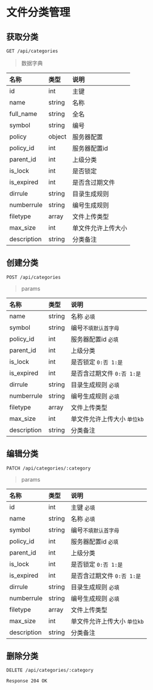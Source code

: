 # 文件分类管理

## 获取分类
```
GET /api/categories
```

> 数据字典

| 名称 | 类型 | 说明 |
|:----|:----|:----|
| id | int | 主键 |
| name| string | 名称 |
| full_name| string | 全名 |
| symbol | string | 编号 |
| policy | object | 服务器配置 |
| policy_id | int | 服务器配置id |
| parent_id | int | 上级分类 |
| is_lock | int | 是否锁定 |
| is_expired | int | 是否含过期文件 |
| dirrule | string | 目录生成规则 |
| numberrule | string | 编号生成规则 |
| filetype | array | 文件上传类型 |
| max_size | int | 单文件允许上传大小 |
| description | string | 分类备注 |

## 创建分类
```
POST /api/categories
```
> params

| 名称 | 类型 | 说明 |
|:----|:----|:----|
| name| string | 名称 `必填` |
| symbol | string | 编号`不填默认首字母` |
| policy_id | int | 服务器配置id `必填` |
| parent_id | int | 上级分类 |
| is_lock | int | 是否锁定 `0:否 1:是` |
| is_expired | int | 是否含过期文件 `0:否 1:是` |
| dirrule | string | 目录生成规则 `必填` |
| numberrule | string | 编号生成规则 `必填` |
| filetype | array | 文件上传类型 |
| max_size | int | 单文件允许上传大小 `单位kb` |
| description | string | 分类备注 |

## 编辑分类
```
PATCH /api/categories/:category
```
> params

| 名称 | 类型 | 说明 |
|:----|:----|:----|
| id | int | 主键 `必填` |
| name| string | 名称 `必填` |
| symbol | string | 编号`不填默认首字母` |
| policy_id | int | 服务器配置id `必填` |
| parent_id | int | 上级分类 |
| is_lock | int | 是否锁定 `0:否 1:是` |
| is_expired | int | 是否含过期文件 `0:否 1:是` |
| dirrule | string | 目录生成规则 `必填` |
| numberrule | string | 编号生成规则 `必填` |
| filetype | array | 文件上传类型 |
| max_size | int | 单文件允许上传大小 `单位kb` |
| description | string | 分类备注 |


## 删除分类
```
DELETE /api/categories/:category
```
```
Response 204 OK
```
	